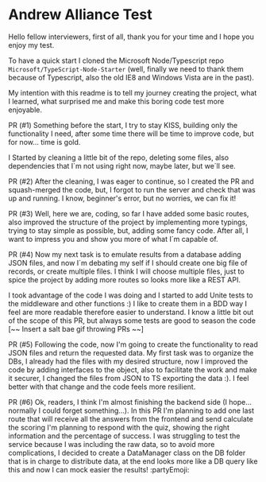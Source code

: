 # Andrew Alliance Test
Hello fellow interviewers, first of all, thank you for your time and I hope you enjoy my test.

To have a quick start I cloned the Microsoft Node/Typescript repo `Microsoft/TypeScript-Node-Starter` (well, finally we need to thank them because of Typescript, also the old IE8 and Windows Vista are in the past).

My intention with this readme is to tell my journey creating the project, what I learned, what surprised me and make this boring code test more enjoyable.

PR (#1)
Something before the start, I try to stay KISS, building only the functionality I need, after some time there will be time to improve code, but for now... time is gold.

I Started by cleaning a little bit of the repo, deleting some files, also dependencies that I´m not using right now, maybe later, but we´ll see. 

PR (#2)
After the cleaning, I was eager to continue, so I created the PR and squash-merged the code, but, I forgot to run the server and check that was up and running. I know, beginner's error, but no worries, we can fix it!

PR (#3)
Well, here we are, coding, so far I have added some basic routes, also improved the structure of the project by implementing more typings, trying to stay simple as possible, but, adding some fancy code. After all, I want to impress you and show you more of what I´m capable of.

PR (#4)
Now my next task is to emulate results from a database adding JSON files, and now I´m debating my self if I should create one big file of records, or create multiple files. I think I will choose multiple files, just to spice the project by adding more routes so looks more like a REST API.

I took advantage of the code I was doing and I started to add Unite tests to the middleware and other functions :) I like to create them in a BDD way I feel are more readable therefore easier to understand. I know a little bit out of the scope of this PR, but always some tests are good to season the code [~~ Insert a salt bae gif throwing PRs ~~]

PR (#5)
Following the code, now I'm going to create the functionality to read JSON files and return the requested data.
My first task was to organize the DBs, I already had the files with my desired structure, now I improved the code by adding interfaces to the object, also to facilitate the work and make it securer,  I changed the files from JSON to TS exporting the data :). I feel better with that change and the code feels more resilient.

PR (#6)
Ok, readers, I think I'm almost finishing the backend side (I hope... normally I could forget something...). In this PR I'm planning to add one last route that will receive all the answers from the frontend and send calculate the scoring I'm planning to respond with the quiz, showing the right information and the percentage of success.
I was struggling to test the service because I was including the raw data, so to avoid more complications, I decided to create a DataManager class on the DB folder that is in charge to distribute data, at the end looks more like a DB query like this and now I can mock easier the results! :partyEmoji: 

